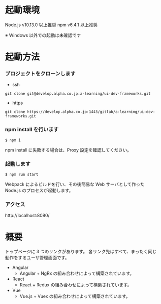 # 起動環境

Node.js v10.13.0 以上推奨
npm v6.4.1 以上推奨

※ Windows 以外での起動は未確認です

# 起動方法

### プロジェクトをクローンします

- ssh

`git clone git@develop.alpha.co.jp:a-learning/ui-dev-frameworks.git`

- https

`git clone https://develop.alpha.co.jp:1443/gitlab/a-learning/ui-dev-frameworks.git`

### npm install を行います

`$ npm i`

npm install に失敗する場合は、Proxy 設定を確認してください。

### 起動します

`$ npm run start`

Webpack によるビルドを行い、その後簡易な Web サーバとして作った Node.js のプロセスが起動します。

### アクセス

http://localhost:8080/

# 概要

トップページに 3 つのリンクがあります。
各リンク先はすべて、まったく同じ動作をするユーザ管理画面です。

- Angular
  - Angular + NgRx の組み合わせによって構築されています。
- React
  - React + Redux の組み合わせによって構築されています。
- Vue
  - Vue.js + Vuex の組み合わせによって構築されています。
